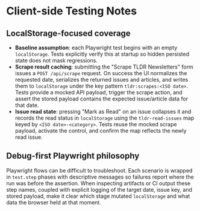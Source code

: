 # Client-side Testing Notes

## LocalStorage-focused coverage

- **Baseline assumption**: each Playwright test begins with an empty `localStorage`. Tests explicitly verify this at startup so hidden persisted state does not mask regressions.
- **Scrape result caching**: submitting the "Scrape TLDR Newsletters" form issues a `POST /api/scrape` request. On success the UI normalizes the requested date, serializes the returned issues and articles, and writes them to `localStorage` under the key pattern `tldr:scrapes:<ISO date>`. Tests provide a mocked API payload, trigger the scrape action, and assert the stored payload contains the expected issue/article data for that date.
- **Issue read state**: pressing "Mark as Read" on an issue collapses it and records the read status in `localStorage` using the `tldr-read-issues` map keyed by `<ISO date>-<category>`. Tests reuse the mocked scrape payload, activate the control, and confirm the map reflects the newly read issue.

## Debug-first Playwright philosophy

Playwright flows can be difficult to troubleshoot. Each scenario is wrapped in `test.step` phases with descriptive messages so failures report where the run was before the assertion. When inspecting artifacts or CI output these step names, coupled with explicit logging of the target date, issue key, and stored payload, make it clear which stage mutated `localStorage` and what data the browser held at that moment.
